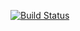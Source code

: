 [![Build Status](https://travis-ci.org/segwayrmp/segway-rmp-ros-pkg.png?branch=master)](https://travis-ci.org/segwayrmp/segway-rmp-ros-pkg)
